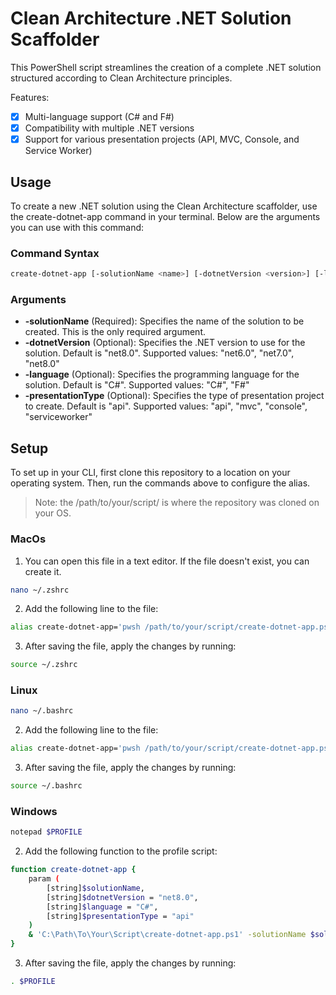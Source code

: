 # Clean Architecture .NET Solution Scaffolder

This PowerShell script streamlines the creation of a complete .NET solution structured according to Clean Architecture principles.

Features:

- [X] Multi-language support (C# and F#)
- [X] Compatibility with multiple .NET versions
- [X] Support for various presentation projects (API, MVC, Console, and Service Worker)

## Usage

To create a new .NET solution using the Clean Architecture scaffolder, use the create-dotnet-app command in your terminal. Below are the arguments you can use with this command:

### Command Syntax

```bash
create-dotnet-app [-solutionName <name>] [-dotnetVersion <version>] [-language <lang>] [-presentationType <type>]
```

### Arguments

* <b>-solutionName</b> <name> (Required): Specifies the name of the solution to be created. This is the only required argument.
* <b>-dotnetVersion</b> <version> (Optional): Specifies the .NET version to use for the solution. Default is "net8.0". Supported values: "net6.0", "net7.0", "net8.0"
* <b>-language</b> <lang> (Optional): Specifies the programming language for the solution. Default is "C#". Supported values: "C#", "F#"
* <b>-presentationType</b> <type> (Optional): Specifies the type of presentation project to create. Default is "api". Supported values: "api", "mvc", "console", "serviceworker"

## Setup

To set up in your CLI, first clone this repository to a location on your operating system. Then, run the commands above to configure the alias.

>Note: the /path/to/your/script/ is where the repository was cloned on your OS.

### MacOs

1. You can open this file in a text editor. If the file doesn't exist, you can create it.

```bash
nano ~/.zshrc
````

2. Add the following line to the file:

```bash
alias create-dotnet-app='pwsh /path/to/your/script/create-dotnet-app.ps1'
````

3. After saving the file, apply the changes by running:

```bash
source ~/.zshrc
```

### Linux

```bash
nano ~/.bashrc
```

2. Add the following line to the file:

```bash
alias create-dotnet-app='pwsh /path/to/your/script/create-dotnet-app.ps1'
````

3. After saving the file, apply the changes by running:

```bash
source ~/.bashrc
```

### Windows

```bash
notepad $PROFILE
```

2. Add the following function to the profile script:

```bash
function create-dotnet-app {
    param (
        [string]$solutionName,
        [string]$dotnetVersion = "net8.0",
        [string]$language = "C#",
        [string]$presentationType = "api"
    )
    & 'C:\Path\To\Your\Script\create-dotnet-app.ps1' -solutionName $solutionName -dotnetVersion $dotnetVersion -language $language -presentationType $presentationType
}
````

3. After saving the file, apply the changes by running:

```bash
. $PROFILE
```

